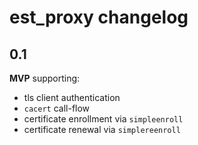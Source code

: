 <!-- markdownlint-disable  MD013 -->
# est_proxy changelog

## 0.1

**MVP** supporting:

- tls client authentication
- `cacert` call-flow
- certificate enrollment via `simpleenroll`
- certificate renewal via `simplereenroll`
